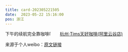 ```yaml
---
title: card-202305221505
date:  2023-05-22 15:16:00
pos: 浙江
---
```

下午的续航完全靠咖啡<span class="url-icon"><img alt=[汗] src="https://h5.sinaimg.cn/m/emoticon/icon/default/d_han-d8ebda66d3.png" style="width:1em; height:1em;" /></span> <a  href="http://weibo.com/p/100101B2094253D76EA2F8489E" data-hide=""><span class='url-icon'><img style='width: 1rem;height: 1rem' src='https://h5.sinaimg.cn/upload/2015/09/25/3/timeline_card_small_location_default.png'></span><span class="surl-text">杭州·Tims天好咖啡(阿里云谷店)</span></a> 

来源于个人weibo：[原文链接](https://m.weibo.cn/status/N1LGAmx6j?mblogid=N1LGAmx6j)